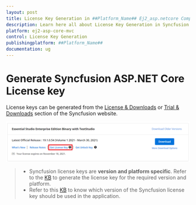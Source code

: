 ```yaml
---
layout: post
title: License Key Generation in ##Platform_Name## Ej2_asp.netcore Component
description: Learn here all about License Key Generation in Syncfusion ##Platform_Name## Ej2_asp.netcore component and more.
platform: ej2-asp-core-mvc
control: License Key Generation
publishingplatform: ##Platform_Name##
documentation: ug
---
```


# Generate Syncfusion ASP.NET Core License key

License keys can be generated from the [License & Downloads](https://syncfusion.com/account/downloads) or [Trial & Downloads](https://www.syncfusion.com/account/manage-trials/downloads) section of the Syncfusion website.

![Get Community License Key](images/get-community-license-key.png)

> * Syncfusion license keys are **version and platform specific**. Refer to the [KB](https://www.syncfusion.com/kb/8976/how-to-generate-license-key-for-licensed-products) to generate the license key for the required version and platform.
> * Refer to this [KB](https://www.syncfusion.com/kb/8951/which-version-syncfusion-license-key-should-i-use-in-my-application) to know which version of the Syncfusion license key should be used in the application.
